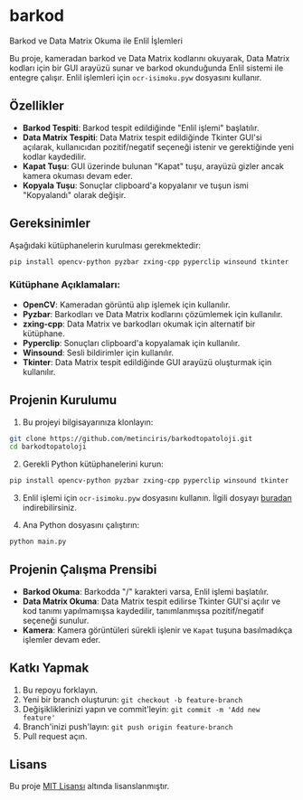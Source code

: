 # barkod
Barkod ve Data Matrix Okuma ile Enlil İşlemleri

Bu proje, kameradan barkod ve Data Matrix kodlarını okuyarak, Data Matrix kodları için bir GUI arayüzü sunar ve barkod okunduğunda Enlil sistemi ile entegre çalışır. Enlil işlemleri için `ocr-isimoku.pyw` dosyasını kullanır.

## Özellikler

- **Barkod Tespiti**: Barkod tespit edildiğinde "Enlil işlemi" başlatılır.
- **Data Matrix Tespiti**: Data Matrix tespit edildiğinde Tkinter GUI'si açılarak, kullanıcıdan pozitif/negatif seçeneği istenir ve gerektiğinde yeni kodlar kaydedilir.
- **Kapat Tuşu**: GUI üzerinde bulunan "Kapat" tuşu, arayüzü gizler ancak kamera okuması devam eder.
- **Kopyala Tuşu**: Sonuçlar clipboard'a kopyalanır ve tuşun ismi "Kopyalandı" olarak değişir.

## Gereksinimler

Aşağıdaki kütüphanelerin kurulması gerekmektedir:

```bash
pip install opencv-python pyzbar zxing-cpp pyperclip winsound tkinter
```

### Kütüphane Açıklamaları:
- **OpenCV**: Kameradan görüntü alıp işlemek için kullanılır.
- **Pyzbar**: Barkodları ve Data Matrix kodlarını çözümlemek için kullanılır.
- **zxing-cpp**: Data Matrix ve barkodları okumak için alternatif bir kütüphane.
- **Pyperclip**: Sonuçları clipboard'a kopyalamak için kullanılır.
- **Winsound**: Sesli bildirimler için kullanılır.
- **Tkinter**: Data Matrix tespit edildiğinde GUI arayüzü oluşturmak için kullanılır.

## Projenin Kurulumu

1. Bu projeyi bilgisayarınıza klonlayın:

```bash
git clone https://github.com/metinciris/barkodtopatoloji.git
cd barkodtopatoloji
```

2. Gerekli Python kütüphanelerini kurun:

```bash
pip install opencv-python pyzbar zxing-cpp pyperclip winsound tkinter
```

3. Enlil işlemi için `ocr-isimoku.pyw` dosyasını kullanın. İlgili dosyayı [buradan](https://github.com/metinciris/barkodtopatoloji/blob/main/ocr-isimoku.pyw) indirebilirsiniz.

4. Ana Python dosyasını çalıştırın:

```bash
python main.py
```

## Projenin Çalışma Prensibi

- **Barkod Okuma**: Barkodda "/" karakteri varsa, Enlil işlemi başlatılır.
- **Data Matrix Okuma**: Data Matrix tespit edilirse Tkinter GUI'si açılır ve kod tanımı yapılmamışsa kaydedilir, tanımlanmışsa pozitif/negatif seçeneği sunulur.
- **Kamera**: Kamera görüntüleri sürekli işlenir ve `Kapat` tuşuna basılmadıkça işlemler devam eder.

## Katkı Yapmak

1. Bu repoyu forklayın.
2. Yeni bir branch oluşturun: `git checkout -b feature-branch`
3. Değişikliklerinizi yapın ve commit'leyin: `git commit -m 'Add new feature'`
4. Branch'inizi push'layın: `git push origin feature-branch`
5. Pull request açın.

## Lisans

Bu proje [MIT Lisansı](LICENSE) altında lisanslanmıştır.
```

